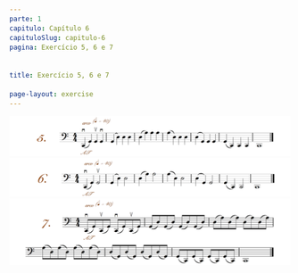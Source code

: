 ```yaml
---
parte: 1
capitulo: Capítulo 6
capituloSlug: capitulo-6
pagina: Exercício 5, 6 e 7


title: Exercício 5, 6 e 7

page-layout: exercise
---
```


<img src="/assets/graphics/content/6_1_5.png"/>
<img src="/assets/graphics/content/6_1_6.png"/>
<img src="/assets/graphics/content/6_1_7.png"/>
